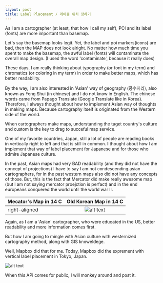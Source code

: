 ```yaml
---
layout: post
title: Label Placement / 레이블 위치 정하기
---
```


As I am a cartographer (at least, that how I call my self), POI and its label (fonts) are more important than basemap.

Let's say the basemap looks legit. Yet, the label and poi markers(icons) are bad, then the MAP does not look alright. No matter how much time you spent to make the basemap, the awful label (fonts) will contaminate the overall map design.
(I used the word 'contaminate', because it really does)

These days, I am really thinking about typography (or font in my term) and chromatics (or coloring in my term) in order to make better maps, which has better readability.

By the way, I am also interested in 'Asian' way of geography (풍수지리), also known as Feng Shui (in chinese) and I do not know in English. The chinese words came from Papago Translate (Google Translate like in Korea).
Therefore, I always thought about how to implement Asian way of thoughts in making maps. Because cartography itself is originated from the Western side of the world.

When cartographers make maps, understanding the taget country's culture and custom is the key to drag to succeful map service.

One of my favorite countries, Japan, still a lot of people are reading books in vertically right to left and that is still in common.
I thought about how I am implement that way of label placement for Japanese and for those who admire Japanese culture.

In the past, Asian maps had very BAD readability (and they did not have the concept of projections)
I have to say I am not condescending asian cartographers, for in the past western maps also did not have any concepts of those. But, this is the fact that Mercator did make really awesome map (but I am not saying mercator proejction is perfact) and in the end europeans conquered the world until the world war II.

| Mecator's Map in 14 C | Old Korean Map in 14 C |
| ------------- | :-----------: |
| right-aligned |![alt text](https://scontent.ficn1-1.fna.fbcdn.net/v/t1.0-9/64625883_10156915209464892_2026769743855222784_n.jpg?_nc_cat=100&_nc_ht=scontent.ficn1-1.fna&oh=1532321ac030280251a6c8b32d5e24fa&oe=5D809976)|  ![alt text](https://t1.daumcdn.net/cfile/tistory/23538934586FA9C212)


Again, as I am a 'Asian' cartographer, who were educated in the US, better readability and more information comes first.

But how I am going to mingle with Asian culture with westernized cartography method, along with GIS knoweldege.

Well, Mapbox did that for me.
Today, Mapbox did the exprement with vertical label placement in Tokyo, Japan.

![alt text](https://scontent.ficn1-1.fna.fbcdn.net/v/t1.0-9/65114048_10156915219444892_74845508849369088_n.jpg?_nc_cat=111&_nc_ht=scontent.ficn1-1.fna&oh=7d97d38f626a3e9dcf0a16256aeac6e4&oe=5D916786)

When this API comes for public, I will monkey around and post it.